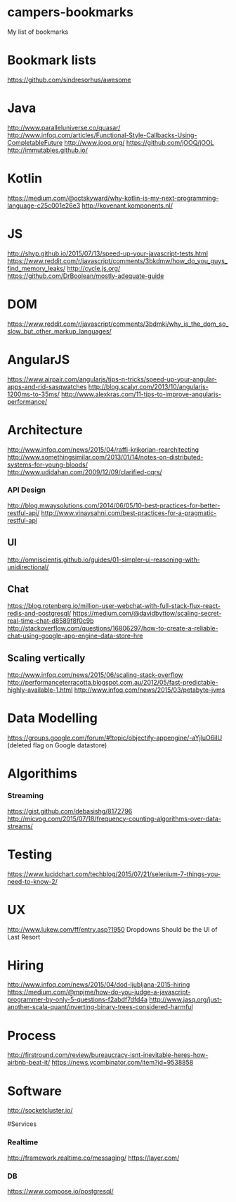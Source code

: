 # campers-bookmarks
My list of bookmarks

# Bookmark lists
https://github.com/sindresorhus/awesome

# Java
http://www.paralleluniverse.co/quasar/
http://www.infoq.com/articles/Functional-Style-Callbacks-Using-CompletableFuture
http://www.jooq.org/
https://github.com/jOOQ/jOOL
http://immutables.github.io/

# Kotlin
https://medium.com/@octskyward/why-kotlin-is-my-next-programming-language-c25c001e26e3
http://kovenant.komponents.nl/

# JS
http://shyp.github.io/2015/07/13/speed-up-your-javascript-tests.html
https://www.reddit.com/r/javascript/comments/3bkdmw/how_do_you_guys_find_memory_leaks/
http://cycle.js.org/
https://github.com/DrBoolean/mostly-adequate-guide

# DOM
https://www.reddit.com/r/javascript/comments/3bdmki/why_is_the_dom_so_slow_but_other_markup_languages/

# AngularJS
https://www.airpair.com/angularjs/tips-n-tricks/speed-up-your-angular-apps-and-rid-sasqwatches
http://blog.scalyr.com/2013/10/angularjs-1200ms-to-35ms/
http://www.alexkras.com/11-tips-to-improve-angularjs-performance/

# Architecture

http://www.infoq.com/news/2015/04/raffi-krikorian-rearchitecting
http://www.somethingsimilar.com/2013/01/14/notes-on-distributed-systems-for-young-bloods/
http://www.udidahan.com/2009/12/09/clarified-cqrs/

### API Design
http://blog.mwaysolutions.com/2014/06/05/10-best-practices-for-better-restful-api/
http://www.vinaysahni.com/best-practices-for-a-pragmatic-restful-api


## UI
http://omniscientjs.github.io/guides/01-simpler-ui-reasoning-with-unidirectional/

## Chat
https://blog.rotenberg.io/million-user-webchat-with-full-stack-flux-react-redis-and-postgresql/
https://medium.com/@davidbyttow/scaling-secret-real-time-chat-d8589f8f0c9b
http://stackoverflow.com/questions/16806297/how-to-create-a-reliable-chat-using-google-app-engine-data-store-hre

## Scaling vertically
http://www.infoq.com/news/2015/06/scaling-stack-overflow http://performanceterracotta.blogspot.com.au/2012/05/fast-predictable-highly-available-1.html http://www.infoq.com/news/2015/03/petabyte-jvms

# Data Modelling
https://groups.google.com/forum/#!topic/objectify-appengine/-aYjluO6iIU (deleted flag on Google datastore)

# Algorithims
### Streaming
https://gist.github.com/debasishg/8172796
http://micvog.com/2015/07/18/frequency-counting-algorithms-over-data-streams/

# Testing
https://www.lucidchart.com/techblog/2015/07/21/selenium-7-things-you-need-to-know-2/

# UX
http://www.lukew.com/ff/entry.asp?1950 Dropdowns Should be the UI of Last Resort

# Hiring
http://www.infoq.com/news/2015/04/dod-ljubljana-2015-hiring
https://medium.com/@mpjme/how-do-you-judge-a-javascript-programmer-by-only-5-questions-f2abdf7dfd4a
http://www.jasq.org/just-another-scala-quant/inverting-binary-trees-considered-harmful

# Process
http://firstround.com/review/bureaucracy-isnt-inevitable-heres-how-airbnb-beat-it/
https://news.ycombinator.com/item?id=9538858


# Software
http://socketcluster.io/

#Services
### Realtime
http://framework.realtime.co/messaging/
https://layer.com/
### DB
https://www.compose.io/postgresql/
